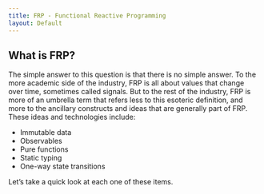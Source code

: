 ```yaml
---
title: FRP - Functional Reactive Programming
layout: Default
---
```


## What is FRP?
The simple answer to this question is that there is no simple answer. To the more academic side of the industry, FRP is all about values that change over time, sometimes called signals. But to the rest of the industry, FRP is more of an umbrella term that refers less to this esoteric definition, and more to the ancillary constructs and ideas that are generally part of FRP. These ideas and technologies include:

* Immutable data
* Observables
* Pure functions
* Static typing
* One-way state transitions

Let’s take a quick look at each one of these items.